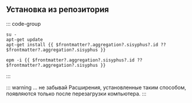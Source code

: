 ## Установка из репозитория

::: code-group

```shell-vue[apt-get]
su -
apt-get update
apt-get install {{ $frontmatter?.aggregation?.sisyphus?.id ?? $frontmatter?.aggregation?.sisyphus }}
```

```shell-vue[epm]
epm -i {{ $frontmatter?.aggregation?.sisyphus?.id ?? $frontmatter?.aggregation?.sisyphus }}
```

:::

::: warning ... не забывай
Расширения, установленные таким способом, появляются только после перезагрузки компьютера.
:::
